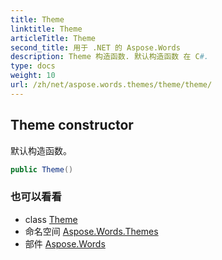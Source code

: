 ```yaml
---
title: Theme
linktitle: Theme
articleTitle: Theme
second_title: 用于 .NET 的 Aspose.Words
description: Theme 构造函数. 默认构造函数 在 C#.
type: docs
weight: 10
url: /zh/net/aspose.words.themes/theme/theme/
---
```

## Theme constructor

默认构造函数。

```csharp
public Theme()
```

### 也可以看看

* class [Theme](../)
* 命名空间 [Aspose.Words.Themes](../../../aspose.words.themes/)
* 部件 [Aspose.Words](../../../)
